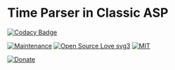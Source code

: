 # Time Parser in Classic ASP

[![Codacy Badge](https://app.codacy.com/project/badge/Grade/45b733bc57964de78b9d4f046b03d12e)](https://app.codacy.com/gh/R0mb0/Time_Parser_classic_asp/dashboard?utm_source=gh&utm_medium=referral&utm_content=&utm_campaign=Badge_grade)

[![Maintenance](https://img.shields.io/badge/Maintained%3F-yes-green.svg)](https://github.com/R0mb0/Time_Parser_classic_asp)
[![Open Source Love svg3](https://badges.frapsoft.com/os/v3/open-source.svg?v=103)](https://github.com/R0mb0/Time_Parser_classic_asp)
[![MIT](https://img.shields.io/badge/License-MIT-blue.svg)](https://opensource.org/license/mit)

[![Donate](https://img.shields.io/badge/PayPal-Donate%20to%20Author-blue.svg)](http://paypal.me/R0mb0)

